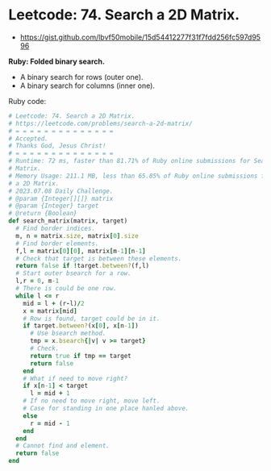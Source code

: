 # Leetcode: 74. Search a 2D Matrix.

- https://gist.github.com/lbvf50mobile/15d54412277f31f7fdd256fc597d9596

**Ruby: Folded binary search.**

- A binary search for rows (outer one).
- A binary search for columns (inner one). 

Ruby code:
```Ruby
# Leetcode: 74. Search a 2D Matrix.
# https://leetcode.com/problems/search-a-2d-matrix/
# = = = = = = = = = = = = = =
# Accepted.
# Thanks God, Jesus Christ!
# = = = = = = = = = = = = = =
# Runtime: 72 ms, faster than 81.71% of Ruby online submissions for Search a 2D
# Matrix.
# Memory Usage: 211.1 MB, less than 65.85% of Ruby online submissions for Search
# a 2D Matrix.
# 2023.07.08 Daily Challenge.
# @param {Integer[][]} matrix
# @param {Integer} target
# @return {Boolean}
def search_matrix(matrix, target)
  # Find border indices.
  m, n = matrix.size, matrix[0].size
  # Find border elements. 
  f,l = matrix[0][0], matrix[m-1][n-1]
  # Check that target is between these elements.
  return false if !target.between?(f,l)
  # Start outer bsearch for a row.
  l,r = 0, m-1
  # There is could be one row.
  while l <= r
    mid = l + (r-l)/2
    x = matrix[mid]
    # Row is found, target could be in it.
    if target.between?(x[0], x[n-1])
      # Use bsearch method.
      tmp = x.bsearch{|v| v >= target}
      # Check.
      return true if tmp == target
      return false
    end
    # What if need to move right?
    if x[n-1] < target 
      l = mid + 1
    # If no need to move right, move left.
    # Case for standing in one place hanled above.
    else
      r = mid - 1
    end
  end
  # Cannot find and element.
  return false
end
```
